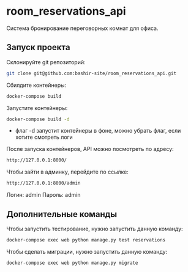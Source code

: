 # room_reservations_api

Cистема бронирование переговорных комнат для офиса.

## Запуск проекта

Склонируйте git репозиторий:
```bash
git clone git@github.com:bashir-site/room_reservations_api.git
```

Сбилдите контейнеры:
```bash
docker-compose build
```

Запустите контейнеры:
```bash
docker-compose build -d
```
* флаг -d запустит контейнеры в фоне, можно убрать флаг, если хотите смотреть логи

После запуска контейнеров, API можно посмотреть по адресу:
```bash
http://127.0.0.1:8000/
```

Чтобы зайти в админку, перейдите по ссылке:
```bash
http://127.0.0.1:8000/admin
```
Логин: admin
Пароль: admin




## Дополнительные команды

Чтобы запустить тестирование, нужно запустить данную команду:
```bash
docker-compose exec web python manage.py test reservations
```

Чтобы сделать миграции, нужно запустить данную команду:
```bash
docker-compose exec web python manage.py migrate
```




